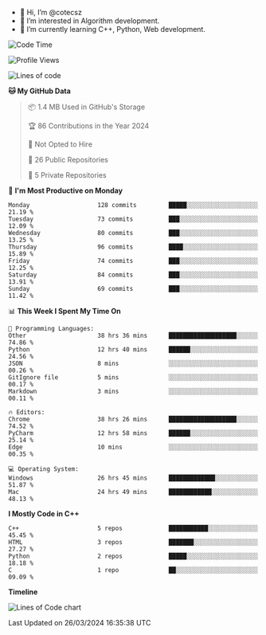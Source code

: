 - 👋 Hi, I’m @cotecsz
- 👀 I’m interested in Algorithm development.
- 🌱 I’m currently learning C++, Python, Web development.

<!---
cotecsz/cotecsz is a ✨ special ✨ repository because its `README.md` (this file) appears on your GitHub profile.
You can click the Preview link to take a look at your changes.
--->

<!--START_SECTION:waka-->
![Code Time](http://img.shields.io/badge/Code%20Time-728%20hrs%2021%20mins-blue)

![Profile Views](http://img.shields.io/badge/Profile%20Views-0-blue)

![Lines of code](https://img.shields.io/badge/From%20Hello%20World%20I%27ve%20Written-1.2%20million%20lines%20of%20code-blue)

**🐱 My GitHub Data** 

> 📦 1.4 MB Used in GitHub's Storage 
 > 
> 🏆 86 Contributions in the Year 2024
 > 
> 🚫 Not Opted to Hire
 > 
> 📜 26 Public Repositories 
 > 
> 🔑 5 Private Repositories 
 > 
📅 **I'm Most Productive on Monday** 

```text
Monday                   128 commits         █████░░░░░░░░░░░░░░░░░░░░   21.19 % 
Tuesday                  73 commits          ███░░░░░░░░░░░░░░░░░░░░░░   12.09 % 
Wednesday                80 commits          ███░░░░░░░░░░░░░░░░░░░░░░   13.25 % 
Thursday                 96 commits          ████░░░░░░░░░░░░░░░░░░░░░   15.89 % 
Friday                   74 commits          ███░░░░░░░░░░░░░░░░░░░░░░   12.25 % 
Saturday                 84 commits          ███░░░░░░░░░░░░░░░░░░░░░░   13.91 % 
Sunday                   69 commits          ███░░░░░░░░░░░░░░░░░░░░░░   11.42 % 
```


📊 **This Week I Spent My Time On** 

```text
💬 Programming Languages: 
Other                    38 hrs 36 mins      ███████████████████░░░░░░   74.86 % 
Python                   12 hrs 40 mins      ██████░░░░░░░░░░░░░░░░░░░   24.56 % 
JSON                     8 mins              ░░░░░░░░░░░░░░░░░░░░░░░░░   00.26 % 
GitIgnore file           5 mins              ░░░░░░░░░░░░░░░░░░░░░░░░░   00.17 % 
Markdown                 3 mins              ░░░░░░░░░░░░░░░░░░░░░░░░░   00.11 % 

🔥 Editors: 
Chrome                   38 hrs 26 mins      ███████████████████░░░░░░   74.52 % 
PyCharm                  12 hrs 58 mins      ██████░░░░░░░░░░░░░░░░░░░   25.14 % 
Edge                     10 mins             ░░░░░░░░░░░░░░░░░░░░░░░░░   00.35 % 

💻 Operating System: 
Windows                  26 hrs 45 mins      █████████████░░░░░░░░░░░░   51.87 % 
Mac                      24 hrs 49 mins      ████████████░░░░░░░░░░░░░   48.13 % 
```

**I Mostly Code in C++** 

```text
C++                      5 repos             ███████████░░░░░░░░░░░░░░   45.45 % 
HTML                     3 repos             ███████░░░░░░░░░░░░░░░░░░   27.27 % 
Python                   2 repos             █████░░░░░░░░░░░░░░░░░░░░   18.18 % 
C                        1 repo              ██░░░░░░░░░░░░░░░░░░░░░░░   09.09 % 
```



**Timeline**

![Lines of Code chart](https://raw.githubusercontent.com/cotecsz/cotecsz/master/assets/bar_graph.png)


 Last Updated on 26/03/2024 16:35:38 UTC
<!--END_SECTION:waka-->
